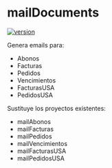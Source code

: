 # mailDocuments

[![version](https://img.shields.io/badge/version-mailDocuments--1.0.0-<COLOR>.svg)](https://shields.io/)

Genera emails para:
- Abonos
- Facturas
- Pedidos
- Vencimientos
- FacturasUSA
- PedidosUSA

Sustituye los proyectos existentes:
- mailAbonos
- mailFacturas
- mailPedidos
- mailVencimientos
- mailFacturasUSA
- mailPedidosUSA
